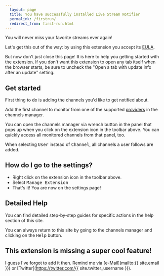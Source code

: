 ```yaml
---
  layout: page
  title: You have successfully installed Live Stream Notifier
  permalink: /firstrun/
  redirect_from: first-run.html
---
```

You will never miss your favorite streams ever again!

Let's get this out of the way: by using this extension you accept its [EULA](/justintv-stream-notifications/eula).

But now don't just close this page! It is here to help you getting started with the extension. If you don't want this extension to open any tab itself when the browser starts, be sure to uncheck the "Open a tab with update info after an update" setting.

Get started
-----------
First thing to do is adding the channels you'd like to get notified about.

<!-- The easiest way is to have the Add-on guess your favorite channels by looking at your logins, however this only works for a few of the available [providers](/justintv-stream-notifications/providers/) and still needs a click on a button in the channels manager. -->

Add the first channel to monitor from one of the supported [providers](/justintv-stream-notifications/providers/) in the channels manager.

You can open the channels manager via wrench button in the panel that pops up when you click on the extension icon in the toolbar above. You can quickly access all monitored channels from that panel, too.

When selecting <samp>User</samp> instead of <samp>Channel</samp>, all channels a user follows are added.

How do I go to the settings?
----------------------------
 - Right click on the extension icon in the toolbar above.
 - Select <samp>Manage Extension</samp>
 - That's it! You are now on the settings page!

Detailed Help
-------------
You can find detailed step-by-step guides for specific actions in the help section of this site.

You can always return to this site by going to the channels manager and clicking on the <samp>Help</samp> button.

This extension is missing a super cool feature!
-----------------------------------------
I guess I've forgot to add it then. Remind me via [e-Mail](mailto:{{ site.email }}) or [Twitter](https://twitter.com/{{ site.twitter_username }}).
